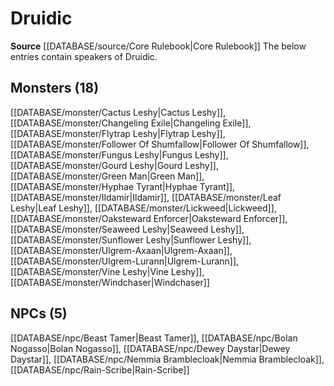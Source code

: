 ﻿---
id: '23'
name: Druidic
rarity: Common
rus_type_level: null
source: '[[DATABASE/source/Core Rulebook|Core Rulebook]]'
trait:
- '[[DATABASE/trait/Secret|Secret]]'
type: Language

---
# Druidic

**Source** [[DATABASE/source/Core Rulebook|Core Rulebook]] 
The below entries contain speakers of Druidic.

## Monsters (18)

[[DATABASE/monster/Cactus Leshy|Cactus Leshy]], [[DATABASE/monster/Changeling Exile|Changeling Exile]], [[DATABASE/monster/Flytrap Leshy|Flytrap Leshy]], [[DATABASE/monster/Follower Of Shumfallow|Follower Of Shumfallow]], [[DATABASE/monster/Fungus Leshy|Fungus Leshy]], [[DATABASE/monster/Gourd Leshy|Gourd Leshy]], [[DATABASE/monster/Green Man|Green Man]], [[DATABASE/monster/Hyphae Tyrant|Hyphae Tyrant]], [[DATABASE/monster/Ildamir|Ildamir]], [[DATABASE/monster/Leaf Leshy|Leaf Leshy]], [[DATABASE/monster/Lickweed|Lickweed]], [[DATABASE/monster/Oaksteward Enforcer|Oaksteward Enforcer]], [[DATABASE/monster/Seaweed Leshy|Seaweed Leshy]], [[DATABASE/monster/Sunflower Leshy|Sunflower Leshy]], [[DATABASE/monster/Ulgrem-Axaan|Ulgrem-Axaan]], [[DATABASE/monster/Ulgrem-Lurann|Ulgrem-Lurann]], [[DATABASE/monster/Vine Leshy|Vine Leshy]], [[DATABASE/monster/Windchaser|Windchaser]]

## NPCs (5)

[[DATABASE/npc/Beast Tamer|Beast Tamer]], [[DATABASE/npc/Bolan Nogasso|Bolan Nogasso]], [[DATABASE/npc/Dewey Daystar|Dewey Daystar]], [[DATABASE/npc/Nemmia Bramblecloak|Nemmia Bramblecloak]], [[DATABASE/npc/Rain-Scribe|Rain-Scribe]]